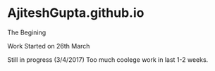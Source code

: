 # AjiteshGupta.github.io
The Begining

Work Started on 26th March

Still in progress (3/4/2017)
Too much coolege work in last 1-2 weeks.
